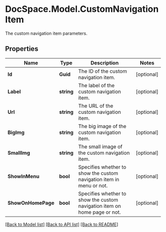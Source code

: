 # DocSpace.Model.CustomNavigationItem
The custom navigation item parameters.

## Properties

Name | Type | Description | Notes
------------ | ------------- | ------------- | -------------
**Id** | **Guid** | The ID of the custom navigation item. | [optional] 
**Label** | **string** | The label of the custom navigation item. | [optional] 
**Url** | **string** | The URL of the custom navigation item. | [optional] 
**BigImg** | **string** | The big image of the custom navigation item. | [optional] 
**SmallImg** | **string** | The small image of the custom navigation item. | [optional] 
**ShowInMenu** | **bool** | Specifies whether to show the custom navigation item in menu or not. | [optional] 
**ShowOnHomePage** | **bool** | Specifies whether to show the custom navigation item on home page or not. | [optional] 

[[Back to Model list]](../README.md#documentation-for-models) [[Back to API list]](../README.md#documentation-for-api-endpoints) [[Back to README]](../README.md)

